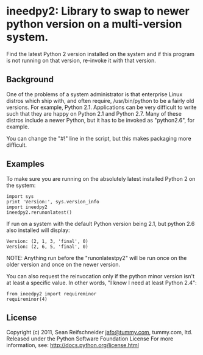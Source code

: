 ineedpy2: Library to swap to newer python version on a multi-version system.
============================================================================

Find the latest Python 2 version installed on the system and if this
program is not running on that version, re-invoke it with that version.

Background
----------

One of the problems of a system administrator is that enterprise Linux distros
which ship with, and often require, /usr/bin/python to be a fairly old versions.
For example, Python 2.1.  Applications can be very difficult to write such that
they are happy on Python 2.1 and Python 2.7.  Many of these distros include a
newer Python, but it has to be invoked as "python2.6", for example.

You can change the "#!" line in the script, but this makes packaging
more difficult.

Examples
--------

To make sure you are running on the absolutely latest installed Python 2 on
the system:

    import sys
    print 'Version:', sys.version_info
    import ineedpy2
    ineedpy2.rerunonlatest()

If run on a system with the default Python version being 2.1, but python
2.6 also installed will display:

    Version: (2, 1, 3, 'final', 0)
    Version: (2, 6, 5, 'final', 0)

NOTE: Anything run before the "runonlatestpy2" will be run once on the
older version and once on the newer version.

You can also request the reinvocation only if the python minor version
isn't at least a specific value.  In other words, "I know I need at least
Python 2.4":

    from ineedpy2 import requireminor
    requireminor(4)

License
-------

Copyright (c) 2011, Sean Reifschneider <jafo@tummy.com>, tummy.com, ltd.
Released under the Python Software Foundation License
For more information, see: http://docs.python.org/license.html
